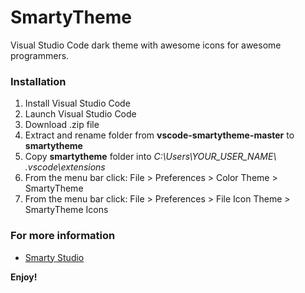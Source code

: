 # SmartyTheme

Visual Studio Code dark theme with awesome icons for awesome programmers.

### Installation
1. Install Visual Studio Code
2. Launch Visual Studio Code
3. Download .zip file
4. Extract and rename folder from __vscode-smartytheme-master__ to __smartytheme__
4. Copy __smartytheme__ folder into *C:\Users\YOUR_USER_NAME\ .vscode\extensions*
5. From the menu bar click: File > Preferences > Color Theme > SmartyTheme
6. From the menu bar click: File > Preferences > File Icon Theme > SmartyTheme Icons

### For more information
* [Smarty Studio](https://smartystudio.net)

**Enjoy!**